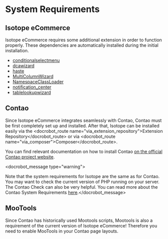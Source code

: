 # System Requirements

## Isotope eCommerce

Isotope eCommerce requires some additional extension in order to function properly. These dependencies are automatically installed during the initial installation.

* [conditionalselectmenu][1]
* [dcawizard][2]
* [haste][3]
* [MultiColumnWizard][4]
* [NamespaceClassLoader][5]
* [notification_center][6]
* [tablelookupwizard][7]

## Contao

Since Isotope eCommerce integrates seamlessly with Contao, Contao must be first completely set up and installed. After that, Isotope can be installed easily via the <docrobot_route name="via_extension_repository">Extension Repository</docrobot_route> or via <docrobot_route name="via_composer">Composer</docrobot_route>.

You can find relevant documentation on how to install Contao [on the official Contao project website][8].

<docrobot_message type="warning"><p>Note that the system requirements for Isotope are the same as for Contao. You may want to check the current version of PHP running on your server. The Contao Check can also be very helpful. You can read more about the Contao System Requirements [here][9].</docrobot_message>

## MooTools

Since Contao has historically used Mootools scripts, Mootools is also a requirement of the current version of Isotope eCommerce! Therefore you need to enable MooTools in your Contao page layouts.

[1]: https://contao.org/en/extension-list/view/conditionalselectmenu.en.html
[2]: https://contao.org/en/extension-list/view/dcawizard.en.html
[3]: https://contao.org/en/extension-list/view/haste.en.html
[4]: https://contao.org/en/extension-list/view/MultiColumnWizard.en.html
[5]: https://contao.org/en/extension-list/view/NamespaceClassLoader.en.html
[6]: https://contao.org/en/extension-list/view/notification_center.en.html
[7]: https://contao.org/en/extension-list/view/tablelookupwizard.en.html
[8]: https://contao.org/en/manual/3.3/installation.html#installing-contao
[9]: https://contao.org/en/manual/3.3/installation.html#contao-system-requirements